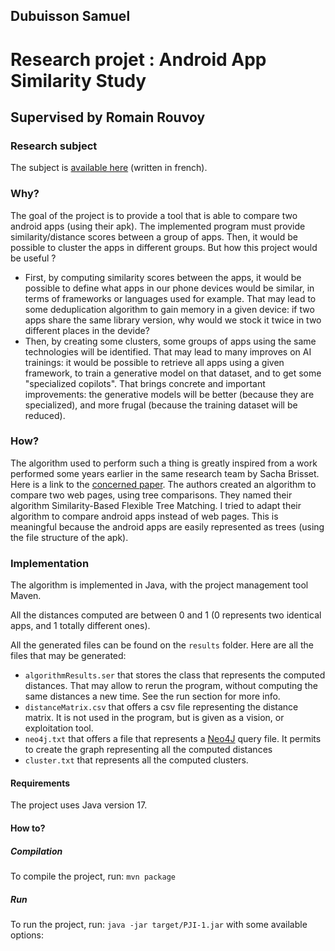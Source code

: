 ## Dubuisson Samuel

# Research projet : Android App Similarity Study

## Supervised by Romain Rouvoy

### Research subject

The subject is [available here](http://projets-info.univ-lille.fr/master/etu/projects/31e02aad-7795-4194-98b4-f61ff4744123) (written in french).

### Why? 

The goal of the project is to provide a tool that is able to compare two android apps (using their apk). 
The implemented program must provide similarity/distance scores between a group of apps. 
Then, it would be possible to cluster the apps in different groups. But how this project would
be useful ?  
- First, by computing similarity scores between the apps, it would be possible to define what apps in our
phone devices would be similar, in terms of frameworks or languages used for example. That may lead to some
deduplication algorithm to gain memory in a given device: if two apps share the same library version, why would we stock it twice in two different places in the devide?
- Then, by creating some clusters, some groups of apps using the same technologies will be identified. That may lead to many improves on AI trainings: it would be possible
to retrieve all apps using a given framework, to train a generative model on that dataset, and to get some "specialized copilots". That brings concrete and important improvements:
the generative models will be better (because they are specialized), and more frugal (because the training dataset will be reduced).

### How?

The algorithm used to perform such a thing is greatly inspired from a work performed some years earlier in the same research team by Sacha Brisset. Here is
a link to the [concerned paper](https://hal.science/hal-03774245). The authors created an algorithm to compare two web pages, using tree comparisons. They named their algorithm
Similarity-Based Flexible Tree Matching. I tried to adapt their algorithm to compare android apps instead of web pages. This is meaningful because the android apps are easily represented as trees (using the file structure of the apk).

### Implementation

The algorithm is implemented in Java, with the project management tool Maven.  

All the distances computed are between 0 and 1 (0 represents two identical apps, and 1 totally different ones).  

All the generated files can be found on the `results` folder. Here are all the files that may be generated:
- `algorithmResults.ser` that stores the class that represents the computed distances. That may allow to rerun the program, without computing the 
same distances a new time. See the run section for more info.
- `distanceMatrix.csv` that offers a csv file representing the distance matrix. It is not used in the program, but is given as a vision, or exploitation tool.
- `neo4j.txt` that offers a file that represents a [Neo4J](https://neo4j.com/) query file. It permits to create the graph representing all the computed distances
- `cluster.txt` that represents all the computed clusters. 

#### Requirements 

The project uses Java version 17.

#### How to?

##### Compilation

To compile the project, run: `mvn package`

##### Run

To run the project, run: `java -jar target/PJI-1.jar` with some available options:


